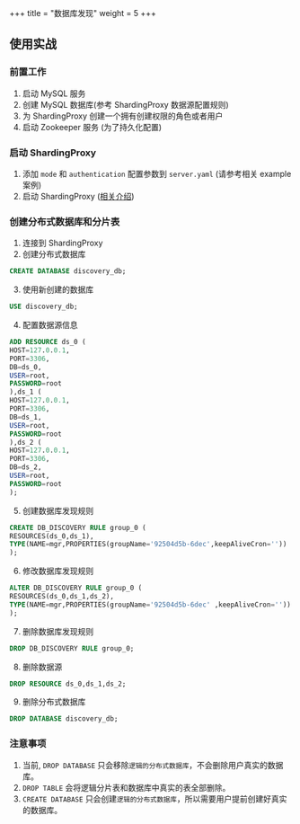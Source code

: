+++
title = "数据库发现"
weight = 5
+++

## 使用实战

### 前置工作

1. 启动 MySQL 服务
2. 创建 MySQL 数据库(参考 ShardingProxy 数据源配置规则)
3. 为 ShardingProxy 创建一个拥有创建权限的角色或者用户
4. 启动 Zookeeper 服务 (为了持久化配置)

### 启动 ShardingProxy

1. 添加 `mode` 和 `authentication` 配置参数到 `server.yaml` (请参考相关 example 案例)
2. 启动 ShardingProxy ([相关介绍](/cn/quick-start/shardingsphere-proxy-quick-start/))

### 创建分布式数据库和分片表

1. 连接到 ShardingProxy
2. 创建分布式数据库

```SQL
CREATE DATABASE discovery_db;
```

3. 使用新创建的数据库

```SQL
USE discovery_db;
```

4. 配置数据源信息

```SQL
ADD RESOURCE ds_0 (
HOST=127.0.0.1,
PORT=3306,
DB=ds_0,
USER=root,
PASSWORD=root
),ds_1 (
HOST=127.0.0.1,
PORT=3306,
DB=ds_1,
USER=root,
PASSWORD=root
),ds_2 (
HOST=127.0.0.1,
PORT=3306,
DB=ds_2,
USER=root,
PASSWORD=root
);
```

5. 创建数据库发现规则

```SQL
CREATE DB_DISCOVERY RULE group_0 (
RESOURCES(ds_0,ds_1),
TYPE(NAME=mgr,PROPERTIES(groupName='92504d5b-6dec',keepAliveCron=''))
);
```

6. 修改数据库发现规则

```SQL
ALTER DB_DISCOVERY RULE group_0 (
RESOURCES(ds_0,ds_1,ds_2),
TYPE(NAME=mgr,PROPERTIES(groupName='92504d5b-6dec' ,keepAliveCron=''))
);
```

7. 删除数据库发现规则

```SQL
DROP DB_DISCOVERY RULE group_0;
```

8. 删除数据源

```SQL
DROP RESOURCE ds_0,ds_1,ds_2;
```

9. 删除分布式数据库

```SQL
DROP DATABASE discovery_db;
```

### 注意事项

1. 当前, `DROP DATABASE` 只会移除`逻辑的分布式数据库`，不会删除用户真实的数据库。
2. `DROP TABLE` 会将逻辑分片表和数据库中真实的表全部删除。
3. `CREATE DATABASE` 只会创建`逻辑的分布式数据库`，所以需要用户提前创建好真实的数据库。
